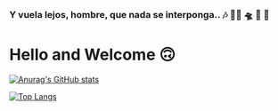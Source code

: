### Y vuela lejos, hombre, que nada se interponga.. :notes:  :man_technologist: :flying_saucer: :milky_way: :stars:



# Hello and Welcome 🙃

[![Anurag's GitHub stats](https://github-readme-stats.vercel.app/api?username=capdeo&show_icons=true&hide=prs,contribs,&theme=transparent)](https://github.com/anuraghazra/github-readme-stats)

[![Top Langs](https://github-readme-stats.vercel.app/api/top-langs/?username=capdeo&layout=compact&langs_count=5&card_width=445&theme=transparent)](https://github.com/anuraghazra/github-readme-stats)
